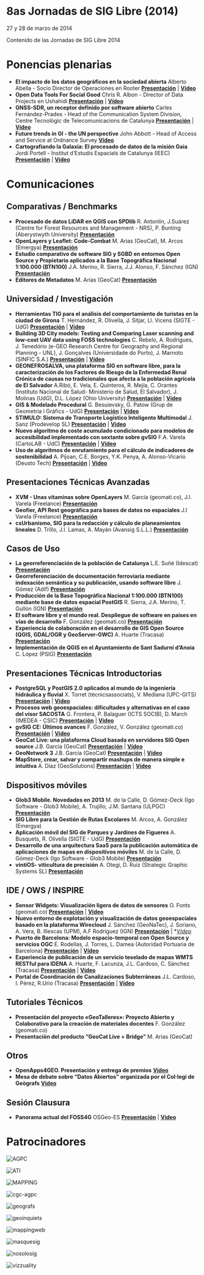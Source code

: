 # 8as Jornadas de SIG Libre (2014)

27 y 28 de marzo de 2014

Contenido de las Jornadas de SIG Libre 2014

Ponencias plenarias
====================

* **El impacto de los datos geográficos en la sociedad abierta** Alberto Abella - Socio Director de Operaciones en Rooter **[Presentación](https://dugi-doc.udg.edu/handle/10256/9031)** | **[Vídeo](http://diobma.udg.edu/handle/10256.1/3354)**
* **Open Data Tools For Social Good** Chris R. Albon - Director of Data Projects en Ushahidi **[Presentación](https://dugi-doc.udg.edu/handle/10256/9032)** | **[Vídeo](http://diobma.udg.edu/handle/10256.1/3355)**
* **GNSS-SDR, un receptor definido por software abierto** Carles Fernández-Prades - Head of the Communication System Division, Centre Tecnològic de Telecomunicacions de Catalunya **[Presentación](https://dugi-doc.udg.edu/handle/10256/9033)** | **[Vídeo](http://diobma.udg.edu/handle/10256.1/3356)** 
* **Future trends in GI - the UN perspective** John Abbott - Head of Access and Service at Ordnance Survey **[Vídeo](http://diobma.udg.edu/handle/10256.1/3357)**
* **Cartografiando la Galaxia: El procesado de datos de la misión Gaia** Jordi Portell - Institut d’Estudis Espacials de Catalunya (IEEC) **[Presentación](https://dugi-doc.udg.edu/handle/10256/9034)** | **[Vídeo](http://diobma.udg.edu/handle/10256.1/3358)**


Comunicaciones
=================

Comparativas / Benchmarks
---------------------------

* **Procesado de datos LiDAR en QGIS con SPDlib** R. Antonlín, J.Suárez (Centre for Forest Resources and Management - NRS),
P. Bunting (Aberystwyth University) **[Presentación](https://dugi-doc.udg.edu/handle/10256/9073)** 
* **OpenLayers y Leaflet: Code-Combat** M. Arias (GeoCat), M. Arcos (Emergya) **[Presentación](https://dugi-doc.udg.edu/handle/10256/9072)** 
* **Estudio comparativo de software SIG y SGBD en entornos Open Source y Propietario aplicados a la Base Topográfica Nacional 1:100.000 (BTN100)** J.A. Merino, R. Sierra, J.J. Alonso, F. Sánchez (IGN) **[Presentación](https://dugi-doc.udg.edu/handle/10256/9074)** 
* **Editores de Metadatos** M. Arias (GeoCat) **[Presentación](https://dugi-doc.udg.edu/handle/10256/9071)** 

Universidad / Investigación
---------------------------

* **Herramientas TIG para el análisis del comportamiento de turistas en la ciudad de Girona** T. Hernández, R. Olivella, J. Sitjar, Ll. Vicens (SIGTE - UdG) **[Presentación](https://dugi-doc.udg.edu/handle/10256/9035)** | **[Vídeo](http://diobma.udg.edu/handle/10256.1/3359)**
* **Building 3D City models: Testing and Comparing Laser scanning and low-cost UAV data using FOSS technologies** C. Rebelo, A. Rodrigues, J. Tenedório (e-GEO Research Centre for Geography and Regional Planning - UNL), J. Gonçalves (Universidade do Porto), J. Marnoto (SINFIC S.A.) **[Presentación](https://dugi-doc.udg.edu/handle/10256/9036)** | **[Vídeo](http://diobma.udg.edu/handle/10256.1/3360)**
* **GEONEFROSALVA, una plataforma SIG en software libre, para la caracterización de los Factores de Riesgo de la Enfermedad Renal Crónica de causas no tradicionales que afecta a la población agrícola de El Salvador** A.Ribó, E. Vela, E. Quinteros, R. Mejía, C. Orantes (Instituto Nacional de Salud- Ministerio de Salud, El Salvador), J. Molinas (UdG), D.L. López (Ohio University) **[Presentación](https://dugi-doc.udg.edu/handle/10256/9037)** | **[Vídeo](http://diobma.udg.edu/handle/10256.1/3361)**
* **GIS & Modelado Procedural** G. Besuievsky, G. Patow (Grup de Geometria i Gràfics - UdG) **[Presentación](https://dugi-doc.udg.edu/handle/10256/9038)** | **[Vídeo](http://diobma.udg.edu/handle/10256.1/3362)**
* **STIMULO: Sistema de Transporte Logístico Inteligente Multimodal** J. Sanz (Prodevelop SL) **[Presentación](https://dugi-doc.udg.edu/handle/10256/9039)** | **[Vídeo](http://diobma.udg.edu/handle/10256.1/3363)**
* **Nuevo algoritmo de coste acumulado condicionado para modelos de accesibilidad implementado con sextante sobre gvSIG** F.A. Varela (CartoLAB - UdC) **[Presentación](https://dugi-doc.udg.edu/handle/10256/9040)** | **[Vídeo](http://diobma.udg.edu/handle/10256.1/3364)**
* **Uso de algoritmos de enrutamiento para el cálculo de indicadores de sostenibilidad** A. Pijoan, C.E. Borges, Y.K. Penya, A. Alonso-Vicario (Deusto Tech) **[Presentación](https://dugi-doc.udg.edu/handle/10256/9041)** | **[Vídeo](http://diobma.udg.edu/handle/10256.1/3365)**

Presentaciones Técnicas Avanzadas
---------------------------

* **XVM - Unas vitaminas sobre OpenLayers** M. García (geomati.co), J.I. Varela (Freelance) **[Presentación](https://dugi-doc.udg.edu/handle/10256/9060)** 
* **Geofier, API Rest geográfica para bases de datos no espaciales** J.I Varela (Freelance) **[Presentación](https://dugi-doc.udg.edu/handle/10256/9075)**
* **csUrbanismo, SIG para la redacción y cálculo de planeamientos lineales** D. Trillo, J.I. Lamas, A. Mayán (Avansig S.L.L.) **[Presentación](https://dugi-doc.udg.edu/handle/10256/9076)** 

Casos de Uso
---------------------------

* **La georreferenciación de la población de Catalunya** L.E. Suñé (Idescat) **[Presentación](https://dugi-doc.udg.edu/handle/10256/9070)** 
* **Georreferenciación de documentación ferroviaria mediante indexación semántica y su publicación, usando software libre** J. Gómez (Adif) **[Presentación](https://dugi-doc.udg.edu/handle/10256/9069)** 
* **Producción de la Base Topográfica Nacional 1:100.000 (BTN100) mediante base de datos espacial PostGIS** R. Sierra, J.A. Merino, T. Gullón (IGN) **[Presentación](https://dugi-doc.udg.edu/handle/10256/9068)** 
* **El software libre y el mundo real. Despliegue de software en países en vías de desarrollo** F. González (geomati.co) **[Presentación](https://dugi-doc.udg.edu/handle/10256/9067)** 
* **Experiencia de colaboración en el desarrollo de GIS Open Source (QGIS, GDAL/OGR y GeoServer-GWC)** A. Huarte (Tracasa) **[Presentación](https://dugi-doc.udg.edu/handle/10256/9066)**
* **Implementación de QGIS en el Ayuntamiento de Sant Sadurní d’Anoia** C. López (PSIG) **[Presentación](https://dugi-doc.udg.edu/handle/10256/9065)** 

Presentaciones Técnicas Introductorias
---------------------------

* **PostgreSQL y PostGIS 2.0 aplicados al mundo de la ingeniería hidráulica y fluvial** X. Torret (tècnicsassociats), V. Mediana (UPC-GITS) **[Presentación](https://dugi-doc.udg.edu/handle/10256/9046)** | **[Vídeo](http://diobma.udg.edu/handle/10256.1/3368)**
* **Procesos web geoespaciales: dificultades y alternativas en el caso del visor SACOSTA** G. Frontera, P. Balaguer (ICTS SOCIB), D. March (IMEDEA - CSIC) **[Presentación](https://dugi-doc.udg.edu/handle/10256/9047)** | **[Vídeo](http://diobma.udg.edu/handle/10256.1/3369)**
* **gvSIG CE: Últimos avances** F. González, V. González (geomati.co) **[Presentación](https://dugi-doc.udg.edu/handle/10256/9057)** | **[Vídeo](http://diobma.udg.edu/handle/10256.1/3370)**
* **GeoCat Live: una plataforma Cloud basada en servidores SIG Open source** J.B. García (GeoCat) **[Presentación](https://dugi-doc.udg.edu/handle/10256/9048)** | **[Vídeo](http://diobma.udg.edu/handle/10256.1/3371)**
* **GeoNetwork 3** J.B. García (GeoCat) **[Presentación](https://dugi-doc.udg.edu/handle/10256/9049)** | **[Vídeo](http://diobma.udg.edu/handle/10256.1/3372)**
* **MapStore, crear, salvar y compartir mashups de manera simple e intuitiva** A. Díaz (GeoSolutions) **[Presentación](https://dugi-doc.udg.edu/handle/10256/9050)** | **[Vídeo](http://diobma.udg.edu/handle/10256.1/3373)**

Dispositivos móviles
---------------------------

* **Glob3 Mobile. Novedades en 2013** M. de la Calle, D. Gómez-Deck (Igo Software - Glob3 Mobile), A. Trujillo, J.M. Santana (ULPGC) **[Presentación](https://dugi-doc.udg.edu/handle/10256/9064)** 
* **SIG Libre para la Gestión de Rutas Escolares** M. Arcos, A. González (Emergya) 
* **Aplicación móvil del SIG de Parques y Jardines de Figueres** A. Busquets, R. Olivella (SIGTE - UdG) **[Presentación](https://dugi-doc.udg.edu/handle/10256/9063)** 
* **Desarrollo de una arquitectura SaaS para la publicación automática de aplicaciones de mapas en dispositivos móviles**
M. de la Calle, D. Gómez-Deck (Igo Software - Glob3 Mobile) **[Presentación](https://dugi-doc.udg.edu/handle/10256/9061)** 
* **vintiOS- viticultura de precisión** A. Otegi, D. Ruiz (Strategic Graphic Systems SL) **[Presentación](https://dugi-doc.udg.edu/handle/10256/9062)** 

IDE / OWS / INSPIRE
---------------------------

* **Sensor Widgets: Visualización ligera de datos de sensores** O. Fonts (geomati.co) **[Presentación](https://dugi-doc.udg.edu/handle/10256/9051)** | **[Vídeo](http://diobma.udg.edu/handle/10256.1/3374)**
* **Nuevo entorno de explotación y visualización de datos geoespaciales basado en la plataforma Wirecloud** J. Sánchez (GeoNaTec), J. Soriano, A. Vera, B. Illescas (UPM), A.F Rodríguez (IGN) **[Presentación](https://dugi-doc.udg.edu/handle/10256/9052)** | **[Vídeo](http://diobma.udg.edu/handle/10256.1/3375)*
* **Puerto de Barcelona: Modelo espacio-temporal con Open Source y servicios OGC** E. Rodellas, J. Torres, L. Damea (Autoridad Portuaria de Barcelona) **[Presentación](https://dugi-doc.udg.edu/handle/10256/9053)** | **[Vídeo](http://diobma.udg.edu/handle/10256.1/3376)**
* **Experiencia de publicación de un servicio teselado de mapas WMTS RESTful para IDENA** A. Huarte, F. Lacunza, J.L. Cardoso, C. Sánchez (Tracasa) **[Presentación](https://dugi-doc.udg.edu/handle/10256/9054)** | **[Vídeo](http://diobma.udg.edu/handle/10256.1/3377)**
* **Portal de Coordinación de Canalizaciones Subterráneas** J.L. Cardoso, I. Pérez, R.Urio (Tracasa) **[Presentación](https://dugi-doc.udg.edu/handle/10256/9056)** | **[Vídeo](http://diobma.udg.edu/handle/10256.1/3378)**

Tutoriales Técnicos
---------------------------

* **Presentación del proyecto «GeoTalleres»: Proyecto Abierto y Colaborativo para la creación de materiales docentes** F. González (geomati.co) 
* **Presentación del producto “GeoCat Live + Bridge”** M. Arias (GeoCat)

Otros
---------------------------

* **OpenApps4GEO. Presentación y entrega de premios** **[Vídeo](http://diobma.udg.edu/handle/10256.1/3366)** 
* **Mesa de debate sobre “Datos Abiertos” organizada por el Col·legi de Geògrafs**  **[Vídeo](http://diobma.udg.edu/handle/10256.1/3367)**

Sesión Clausura
---------------------------

* **Panorama actual del FOSS4G** OSGeo-ES  **[Presentación](https://dugi-doc.udg.edu/handle/10256/9055)** | **[Vídeo](http://diobma.udg.edu/handle/10256.1/3379)**



Patrocinadores
==============

![AGPC](img/AGPC-25anys.jpg)

![ATI](img/ATI.jpg)

![MAPPING](img/MAPPING.jpg)

![cgc-agpc](img/cgc-agpc.jpg)

![geografs](img/geografs.png)

![geoinquiets](img/geoinquiets.jpg)

![mappingweb](img/maping-web.jpg)

![masquesig](img/masquesig.jpg)

![nosolosig](img/nosolosig-web.png)

![vizzuality](img/vizzuality.jpg)



